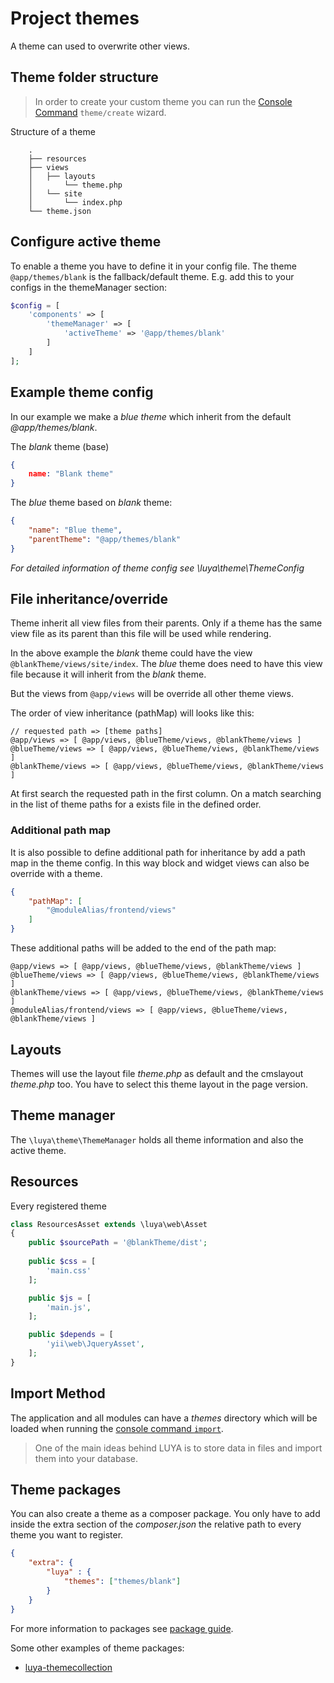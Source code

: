 # Project themes

A theme can used to overwrite other views.

## Theme folder structure

> In order to create your custom theme you can run the [Console Command](luya-console.md) `theme/create` wizard.

Structure of a theme

```
    .
    ├── resources
    ├── views
    │   ├── layouts
    │       └── theme.php
    │   └── site
    │       └── index.php
    └── theme.json
```

## Configure active theme

To enable a theme you have to define it in your config file. The theme `@app/themes/blank` is the fallback/default theme.
E.g. add this to your configs in the themeManager section:

```php
$config = [
    'components' => [
        'themeManager' => [
            'activeTheme' => '@app/themes/blank'
        ]
    ]
];
``` 

## Example theme config

In our example we make a *blue theme* which inherit from the default *@app/themes/blank*.

The *blank* theme (base)

```theme.json
{
    name: "Blank theme"
}
```

The *blue* theme based on *blank* theme:

```theme.json
{
    "name": "Blue theme",
    "parentTheme": "@app/themes/blank"
}
```

*For detailed information of theme config see \luya\theme\ThemeConfig*

## File inheritance/override

Theme inherit all view files from their parents. Only if a theme has the same view file as its parent than this file will be used while rendering.

In the above example the *blank* theme could have the view `@blankTheme/views/site/index`.
The *blue* theme does need to have this view file because it will inherit from the *blank* theme.

But the views from `@app/views` will be override all other theme views.

The order of view inheritance (pathMap) will looks like this:

```pathmap
// requested path => [theme paths]
@app/views => [ @app/views, @blueTheme/views, @blankTheme/views ]
@blueTheme/views => [ @app/views, @blueTheme/views, @blankTheme/views ]
@blankTheme/views => [ @app/views, @blueTheme/views, @blankTheme/views ]
```

At first search the requested path in the first column. 
On a match searching in the list of theme paths for a exists file in the defined order.

### Additional path map

It is also possible to define additional path for inheritance by add a path map in the theme config.
In this way block and widget views can also be override with a theme.

```theme.json
{
    "pathMap": [
        "@moduleAlias/frontend/views"
    ]
}
```

These additional paths will be added to the end of the path map:

```
@app/views => [ @app/views, @blueTheme/views, @blankTheme/views ]
@blueTheme/views => [ @app/views, @blueTheme/views, @blankTheme/views ]
@blankTheme/views => [ @app/views, @blueTheme/views, @blankTheme/views ]
@moduleAlias/frontend/views => [ @app/views, @blueTheme/views, @blankTheme/views ]
```

## Layouts

Themes will use the layout file *theme.php* as default and the cmslayout *theme.php* too. You have to select this theme layout in the page version.

## Theme manager

The `\luya\theme\ThemeManager` holds all theme information and also the active theme.

## Resources

Every registered theme

```php
class ResourcesAsset extends \luya\web\Asset
{
    public $sourcePath = '@blankTheme/dist';
    
    public $css = [
        'main.css'
    ];

    public $js = [
        'main.js',
    ];

    public $depends = [
        'yii\web\JqueryAsset',
    ];
}
```

## Import Method

The application and all modules can have a *themes* directory which will be loaded when running the [console command `import`](luya-console.md). 

> One of the main ideas behind LUYA is to store data in files and import them into your database.

## Theme packages

You can also create a theme as a composer package.
You only have to add inside the extra section of the *composer.json* the relative path to every theme you want to register.

```json
{
    "extra": {
        "luya" : {
            "themes": ["themes/blank"]
        }
    }
}
```

For more information to packages see [package guide](luya-package-dev.md).

Some other examples of theme packages:

+ [luya-themecollection](https://github.com/boehsermoe/luya-themecollection)
